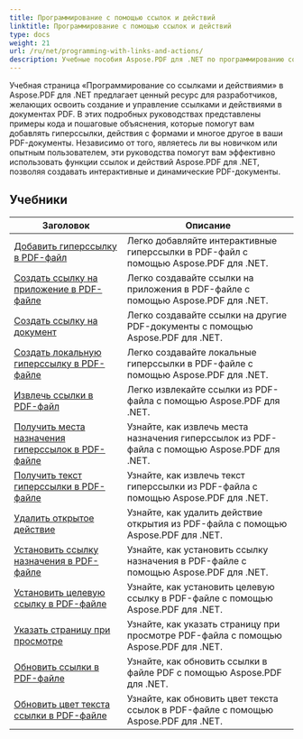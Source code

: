 ```yaml
---
title: Программирование с помощью ссылок и действий
linktitle: Программирование с помощью ссылок и действий
type: docs
weight: 21
url: /ru/net/programming-with-links-and-actions/
description: Учебные пособия Aspose.PDF для .NET по программированию со ссылками и действиями представляют собой комплексный ресурс для освоения создания и управления интерактивными ссылками в документах PDF.
---
```

Учебная страница «Программирование со ссылками и действиями» в Aspose.PDF для .NET предлагает ценный ресурс для разработчиков, желающих освоить создание и управление ссылками и действиями в документах PDF. В этих подробных руководствах представлены примеры кода и пошаговые объяснения, которые помогут вам добавлять гиперссылки, действия с формами и многое другое в ваши PDF-документы. Независимо от того, являетесь ли вы новичком или опытным пользователем, эти руководства помогут вам эффективно использовать функции ссылок и действий Aspose.PDF для .NET, позволяя создавать интерактивные и динамические PDF-документы.

## Учебники
| Заголовок | Описание |
| --- | --- | 
| [Добавить гиперссылку в PDF-файл](./add-hyperlink/) | Легко добавляйте интерактивные гиперссылки в PDF-файл с помощью Aspose.PDF для .NET. |  
| [Создать ссылку на приложение в PDF-файле](./create-application-link/) | Легко создавайте ссылки на приложения в PDF-файле с помощью Aspose.PDF для .NET. |  
| [Создать ссылку на документ](./create-document-link/) | Легко создавайте ссылки на другие PDF-документы с помощью Aspose.PDF для .NET. |  
| [Создать локальную гиперссылку в PDF-файле](./create-local-hyperlink/) | Легко создавайте локальные гиперссылки в PDF-файле с помощью Aspose.PDF для .NET. |  
| [Извлечь ссылки в PDF-файл](./extract-links/) | Легко извлекайте ссылки из PDF-файла с помощью Aspose.PDF для .NET. |  
| [Получить места назначения гиперссылок в PDF-файле](./get-hyperlink-destinations/) | Узнайте, как извлечь места назначения гиперссылок из PDF-файла с помощью Aspose.PDF для .NET. |  
| [Получить текст гиперссылки в PDF-файле](./get-hyperlink-text/) | Узнайте, как извлечь текст гиперссылки из PDF-файла с помощью Aspose.PDF для .NET. |  
| [Удалить открытое действие](./remove-open-action/) | Узнайте, как удалить действие открытия из PDF-файла с помощью Aspose.PDF для .NET. |  
| [Установить ссылку назначения в PDF-файле](./set-destination-link/) | Узнайте, как установить ссылку назначения в PDF-файле с помощью Aspose.PDF для .NET. |  
| [Установить целевую ссылку в PDF-файле](./set-target-link/) | Узнайте, как установить целевую ссылку в PDF-файле с помощью Aspose.PDF для .NET. |  
| [Указать страницу при просмотре](./specify-page-when-viewing/) | Узнайте, как указать страницу при просмотре PDF-файла с помощью Aspose.PDF для .NET. |  
| [Обновить ссылки в PDF-файле](./update-links/) | Узнайте, как обновить ссылки в файле PDF с помощью Aspose.PDF для .NET. |  
| [Обновить цвет текста ссылки в PDF-файле](./update-link-text-color/) | Узнайте, как обновить цвет текста ссылок в PDF-файле с помощью Aspose.PDF для .NET. |  